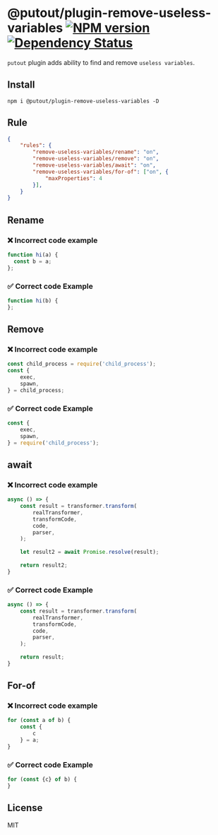 # @putout/plugin-remove-useless-variables [![NPM version][NPMIMGURL]][NPMURL] [![Dependency Status][DependencyStatusIMGURL]][DependencyStatusURL]

[NPMIMGURL]:                https://img.shields.io/npm/v/@putout/plugin-remove-useless-variables.svg?style=flat&longCache=true
[NPMURL]:                   https://npmjs.org/package/@putout/plugin-remove-useless-variables "npm"

[DependencyStatusURL]:      https://david-dm.org/coderaiser/putout?path=packages/plugin-remove-useless-variables
[DependencyStatusIMGURL]:   https://david-dm.org/coderaiser/putout.svg?path=packages/plugin-remove-useless-variables

`putout` plugin adds ability to find and remove `useless variables`.

## Install

```
npm i @putout/plugin-remove-useless-variables -D
```

## Rule

```json
{
    "rules": {
        "remove-useless-variables/rename": "on",
        "remove-useless-variables/remove": "on",
        "remove-useless-variables/await": "on",
        "remove-useless-variables/for-of": ["on", {
            "maxProperties": 4
        }],
    }
}
```

## Rename

### ❌ Incorrect code example

```js
function hi(a) {
  const b = a;
};
```

### ✅ Correct code Example

```js
function hi(b) {
};
```

## Remove

### ❌ Incorrect code example

```js
const child_process = require('child_process');
const {
    exec,
    spawn,
} = child_process;
```

### ✅ Correct code Example

```js
const {
    exec,
    spawn,
} = require('child_process');
```

## await

### ❌ Incorrect code example

```js
async () => {
    const result = transformer.transform(
        realTransformer,
        transformCode,
        code,
        parser,
    );
    
    let result2 = await Promise.resolve(result);
    
    return result2;
}
```

### ✅ Correct code Example

```js
async () => {
    const result = transformer.transform(
        realTransformer,
        transformCode,
        code,
        parser,
    );
    
    return result;
}
```

## For-of

### ❌ Incorrect code example

```js
for (const a of b) {
    const {
        c
    } = a;
}
```

### ✅ Correct code Example

```js
for (const {c} of b) {
}
```

## License

MIT

